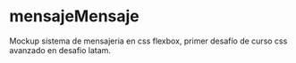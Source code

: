 # mensajeMensaje
Mockup sistema de mensajeria en css flexbox, primer desafío de curso css avanzado en desafio latam.

